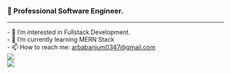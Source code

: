 ### 👋 Professional Software Engineer.
<hr>
- 🔭 I’m interested in Fullstack Development.
<br>
- 🌱 I’m currently learning MERN Stack
<br>
- 📫 How to reach me: <a href="#">arbabanjum0347@gmail.com</a>

<br>

<img src="https://github-readme-stats.vercel.app/api?username=arbab529&show_icons=true"/>

<br>

<img src="https://github-readme-stats.vercel.app/api/top-langs?username=arbab529"/>

